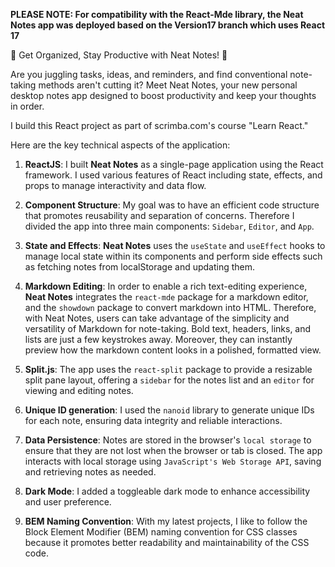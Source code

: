 **PLEASE NOTE: For compatibility with the React-Mde library, the Neat Notes app
was deployed based on the Version17 branch which uses React 17**


📓 Get Organized, Stay Productive with Neat Notes! 🚀

Are you juggling tasks, ideas, and reminders, and find conventional note-taking methods 
aren't cutting it? Meet Neat Notes, your new personal desktop notes app designed to boost 
productivity and keep your thoughts in order.

I build this React project as part of scrimba.com's course "Learn React."


Here are the key technical aspects of the application:


1. **ReactJS**: I built **Neat Notes** as a single-page application using the React framework. I used various features of React including state, effects, and props to manage interactivity and data flow.

2. **Component Structure**: My goal was to have an efficient code structure that promotes reusability and separation of concerns. Therefore I divided the app into three main components: `Sidebar`, `Editor`, and `App`. 

3. **State and Effects**: **Neat Notes** uses the `useState` and `useEffect` hooks to manage local state within its components and perform side effects such as fetching notes from localStorage and updating them.

4. **Markdown Editing**:  In order to enable a rich text-editing experience, **Neat Notes** integrates the `react-mde` package for a markdown editor, and the `showdown` package to convert markdown into HTML. Therefore, with Neat Notes, users can take advantage of the simplicity and versatility of Markdown for note-taking. Bold text, headers, links, and lists are just a few keystrokes away. Moreover, they can instantly preview how the markdown content looks in a polished, formatted view.

5. **Split.js**: The app uses the `react-split` package to provide a resizable split pane layout, offering a `sidebar` for the notes list and an `editor` for viewing and editing notes.

6. **Unique ID generation**: I used the `nanoid` library to generate unique IDs for each note, ensuring data integrity and reliable interactions.

7. **Data Persistence**: Notes are stored in the browser's `local storage` to ensure that they are not lost when the browser or tab is closed. The app interacts with local storage using `JavaScript's Web Storage API`, saving and retrieving notes as needed.

8. **Dark Mode**: I added a toggleable dark mode to enhance accessibility and user preference.

9. **BEM Naming Convention**: With my latest projects, I like to follow the Block Element Modifier (BEM) naming convention for CSS classes because it promotes better readability and maintainability of the CSS code.





